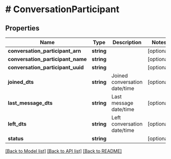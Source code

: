 # # ConversationParticipant

## Properties

Name | Type | Description | Notes
------------ | ------------- | ------------- | -------------
**conversation_participant_arn** | **string** |  | [optional]
**conversation_participant_name** | **string** |  | [optional]
**conversation_participant_uuid** | **string** |  | [optional]
**joined_dts** | **string** | Joined conversation date/time | [optional]
**last_message_dts** | **string** | Last message date/time | [optional]
**left_dts** | **string** | Left conversation date/time | [optional]
**status** | **string** |  | [optional]

[[Back to Model list]](../../README.md#models) [[Back to API list]](../../README.md#endpoints) [[Back to README]](../../README.md)
